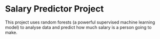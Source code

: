 # Salary Predictor Project
This project uses random forests (a powerful supervised machine learning model) to analyse data and predict how much salary is a person going to make.
